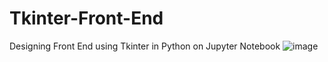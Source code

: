 # Tkinter-Front-End
Designing Front End using Tkinter in Python on Jupyter Notebook
![image](https://user-images.githubusercontent.com/105263888/191171180-a46d5a73-3056-4503-81f3-ba69ebd5eac0.png)
